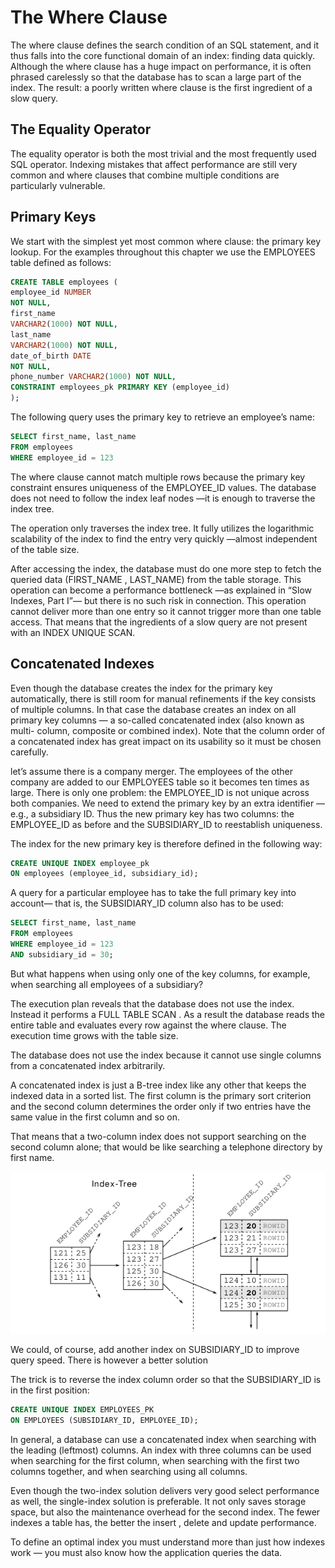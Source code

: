 # The Where Clause
The where clause defines the search condition of an SQL statement, and it thus falls into the core functional domain of an index: finding data quickly. Although the where clause has a huge impact on performance, it is often phrased carelessly so that the database has to scan a large part of the index. The result: a poorly written where clause is the first ingredient of a slow query.

## The Equality Operator
The equality operator is both the most trivial and the most frequently used SQL operator. Indexing mistakes that affect performance are still very common and where clauses that combine multiple conditions are particularly vulnerable.

## Primary Keys
We start with the simplest yet most common where clause: the primary key lookup. For the examples throughout this chapter we use the EMPLOYEES table defined as follows:
```sql
CREATE TABLE employees (
employee_id NUMBER
NOT NULL,
first_name
VARCHAR2(1000) NOT NULL,
last_name
VARCHAR2(1000) NOT NULL,
date_of_birth DATE
NOT NULL,
phone_number VARCHAR2(1000) NOT NULL,
CONSTRAINT employees_pk PRIMARY KEY (employee_id)
);
```
The following query uses the primary key to retrieve an employee’s name:
```sql
SELECT first_name, last_name
FROM employees
WHERE employee_id = 123
```
The where clause cannot match multiple rows because the primary key constraint ensures uniqueness of the EMPLOYEE_ID values. The database does not need to follow the index leaf nodes —it is enough to traverse the index tree.

The operation only traverses the index tree. It fully utilizes the logarithmic scalability of the index to find the entry very quickly —almost independent of the table size.

After accessing the index, the database must do one more step to fetch the queried data (FIRST_NAME , LAST_NAME) from the table storage. This operation can become a performance bottleneck —as explained in “Slow Indexes, Part I”— but there is no such risk in connection. This operation cannot deliver more than one entry so it cannot trigger more than one table access. That means that the ingredients of a slow query are not present with an INDEX UNIQUE SCAN.

## Concatenated Indexes
Even though the database creates the index for the primary key automatically, there is still room for manual refinements if the key consists of multiple columns. In that case the database creates an index on all primary key columns — a so-called concatenated index (also known as multi- column, composite or combined index). Note that the column order of a concatenated index has great impact on its usability so it must be chosen carefully.

let’s assume there is a company merger. The employees of the other company are added to our EMPLOYEES table so it becomes ten times as large. There is only one problem: the EMPLOYEE_ID is not unique across both companies. We need to extend the primary key by an extra identifier — e.g., a subsidiary ID. Thus the new primary key has two columns: the EMPLOYEE_ID as before and the SUBSIDIARY_ID to reestablish uniqueness.

The index for the new primary key is therefore defined in the following way:
```sql
CREATE UNIQUE INDEX employee_pk
ON employees (employee_id, subsidiary_id);
```
A query for a particular employee has to take the full primary key into account— that is, the SUBSIDIARY_ID column also has to be used:
```sql
SELECT first_name, last_name
FROM employees
WHERE employee_id = 123
AND subsidiary_id = 30;
```
But what happens when using only one of the key columns, for example, when searching all employees of a subsidiary?

The execution plan reveals that the database does not use the index. Instead it performs a FULL TABLE SCAN . As a result the database reads the entire table and evaluates every row against the where clause. The execution time grows with the table size.

The database does not use the index because it cannot use single columns from a concatenated index arbitrarily.

A concatenated index is just a B-tree index like any other that keeps the indexed data in a sorted list. The first column is the primary sort criterion and the second column determines the order only if two entries have the same value in the first column and so on.

That means that a two-column index does not support searching on the second column alone; that would be like searching a telephone directory by first name.

![](pictures/Concatenated_Index.png)

We could, of course, add another index on SUBSIDIARY_ID to improve query speed. There is however a better solution

The trick is to reverse the index column order so that the SUBSIDIARY_ID is in the first position:
```sql
CREATE UNIQUE INDEX EMPLOYEES_PK
ON EMPLOYEES (SUBSIDIARY_ID, EMPLOYEE_ID);
```
In general, a database can use a concatenated index when searching with the leading (leftmost) columns. An index with three columns can be used when searching for the first column, when searching with the first two columns together, and when searching using all columns.

Even though the two-index solution delivers very good select performance as well, the single-index solution is preferable. It not only saves storage space, but also the maintenance overhead for the second index. The fewer indexes a table has, the better the insert , delete and update performance.

To define an optimal index you must understand more than just how indexes work — you must also know how the application queries the data.
